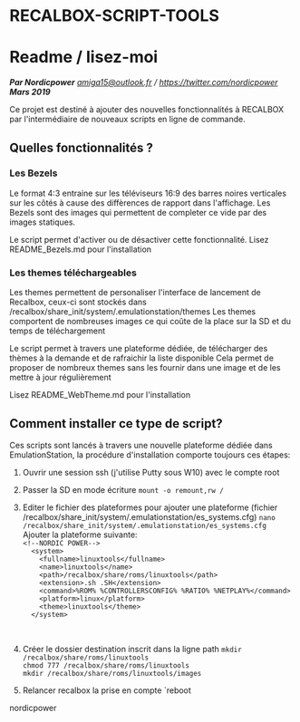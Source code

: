 ﻿RECALBOX-SCRIPT-TOOLS
==============================
# Readme / lisez-moi
***Par Nordicpower***
*amiga15@outlook.fr / https://twitter.com/nordicpower*
***Mars 2019***

Ce projet est destiné à ajouter des nouvelles fonctionnalités à RECALBOX par l'intermédiaire de nouveaux scripts en ligne de commande.


##  Quelles fonctionnalités ?

### Les Bezels

Le format 4:3 entraine sur les téléviseurs 16:9 des barres noires verticales sur les côtés à cause des diffèrences de rapport dans l'affichage.
Les Bezels sont des images qui permettent de completer ce vide par des images statiques.

Le script permet d'activer ou de désactiver cette fonctionnalité. Lisez README_Bezels.md pour l'installation


### Les themes téléchargeables

Les themes permettent de personaliser l'interface de lancement de Recalbox, ceux-ci sont stockés dans /recalbox/share_init/system/.emulationstation/themes
Les themes comportent de nombreuses images ce qui coûte de la place sur la SD et du temps de téléchargement

Le script permet à travers une plateforme dédiée, de télécharger des thèmes à la demande et de rafraichir la liste disponible
Cela permet de proposer de nombreux themes sans les fournir dans une image et de les mettre à jour régulièrement


Lisez README_WebTheme.md pour l'installation




##  Comment installer ce type de script?

Ces scripts sont lancés à travers une nouvelle plateforme dédiée dans EmulationStation, la procédure d'installation comporte toujours ces étapes:

1. Ouvrir une session ssh (j'utilise Putty sous W10) avec le compte root

2. Passer la SD en mode écriture
`mount -o remount,rw /`<br />

3. Editer le fichier des plateformes pour ajouter une plateforme (fichier /recalbox/share_init/system/.emulationstation/es_systems.cfg)
`nano /recalbox/share_init/system/.emulationstation/es_systems.cfg`<br />
Ajouter la plateforme suivante:<br />
`<!--NORDIC POWER-->`<br />
`  <system>`<br />
`    <fullname>linuxtools</fullname>`<br />
`    <name>linuxtools</name>`<br />
`    <path>/recalbox/share/roms/linuxtools</path>`<br />
`    <extension>.sh .SH</extension>`<br />
`    <command>%ROM% %CONTROLLERSCONFIG% %RATIO% %NETPLAY%</command>`<br />
`    <platform>linux</platform>`<br />
`    <theme>linuxtools</theme>`<br />
`  </system>`<br />
<br />

4. Créer le dossier destination inscrit dans la ligne path
`mkdir /recalbox/share/roms/linuxtools`<br />
`chmod 777 /recalbox/share/roms/linuxtools`<br />
`mkdir /recalbox/share/roms/linuxtools/images`<br />

5. Relancer recalbox la prise en compte
`reboot

nordicpower